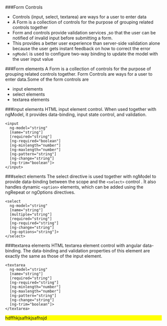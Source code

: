 ###Form Controls
* Controls (input, select, textarea) are ways for a user to enter data
* A Form is a collection of controls for the purpose of grouping related controls together
* Form and controls provide validation services ,so that the user can be notified of invalid input before submitting a form. 
* This provides a better user experience than server-side validation alone because the user gets instant feedback on how to correct the error
* `ngModel` is used to configure two-way binding to update the model with the user input value

###Form elements
A Form is a collection of controls for the purpose of grouping related controls together. Form Controls are ways for a user to enter data.Some of the form controls are
*	input elements
*	select elements
*	textarea elements

###input elements
HTML input element control. When used together with ngModel, it provides data-binding, input state control, and validation.
```
<input
  ng-model="string"
  [name="string"]
  [required="string"]
  [ng-required="boolean"]
  [ng-minlength="number"]
  [ng-maxlength="number"]
  [ng-pattern="string"]
  [ng-change="string"]
  [ng-trim="boolean"]>
</input>
```

###select elements
The select directive is used together with ngModel  to provide data-binding between the scope and the ```<select>``` control . Ìt also handles dynamic  ```<option>```  elements, which can be added using the ngRepeat or ngOptions directives.
```
<select
  ng-model="string"
  [name="string"]
  [multiple="string"]
  [required="string"]
  [ng-required="string"]
  [ng-change="string"]
  [ng-options="string"]>
</select>
```

###textarea elements
HTML textarea element control with angular data-binding. The data-binding and validation properties of this element are exactly the same as those of the input element.
```
<textarea
  ng-model="string"
  [name="string"]
  [required="string"]
  [ng-required="string"]
  [ng-minlength="number"]
  [ng-maxlength="number"]
  [ng-pattern="string"]
  [ng-change="string"]
  [ng-trim="boolean"]>
</textarea>
```
<div style="background-color:yellow;">hdffhkjsafhkjsafhsjd</div>
 
